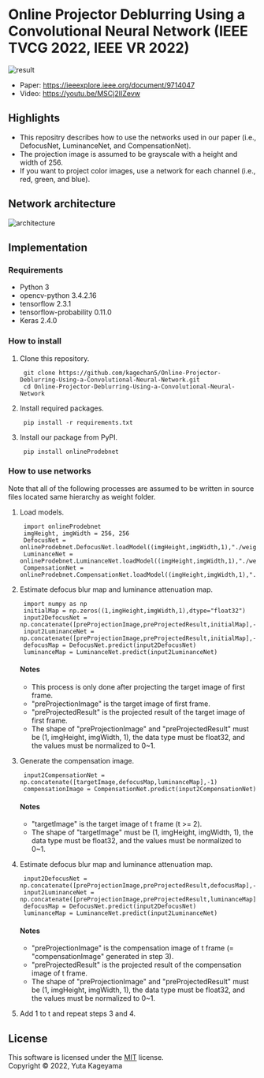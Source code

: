 # Online Projector Deblurring Using a Convolutional Neural Network (IEEE TVCG 2022, IEEE VR 2022)
![result](https://user-images.githubusercontent.com/40446914/154205594-2c8e4233-b0ce-4f95-b58b-b56dd2ff90c2.png)
- Paper: https://ieeexplore.ieee.org/document/9714047
- Video: https://youtu.be/MSCj2IIZevw
## Highlights
- This repositry describes how to use the networks used in our paper (i.e., DefocusNet, LuminanceNet, and CompensationNet).
- The projection image is assumed to be grayscale with a height and width of 256.
- If you want to project color images, use a network for each channel (i.e., red, green, and blue).
## Network architecture
![architecture](https://user-images.githubusercontent.com/40446914/154384020-90a5e4a9-1dda-4107-8b0b-6757c2cb6dc4.png)
## Implementation
### Requirements
- Python 3
- opencv-python 3.4.2.16
- tensorflow 2.3.1
- tensorflow-probability 0.11.0
- Keras 2.4.0
### How to install
1. Clone this repository.

        git clone https://github.com/kagechan5/Online-Projector-Deblurring-Using-a-Convolutional-Neural-Network.git
        cd Online-Projector-Deblurring-Using-a-Convolutional-Neural-Network

2. Install required packages.
        
        pip install -r requirements.txt

3. Install our package from PyPI.

        pip install onlineProdebnet
### How to use networks
Note that all of the following processes are assumed to be written in source files located same hierarchy as weight folder.
1. Load models.

        import onlineProdebnet
        imgHeight, imgWidth = 256, 256
        DefocusNet = onlineProdebnet.DefocusNet.loadModel((imgHeight,imgWidth,1),"./weight/defocus_weight.h5")
        LuminanceNet = onlineProdebnet.LuminanceNet.loadModel((imgHeight,imgWidth,1),"./weight/luminance_weight.h5")
        CompensationNet = onlineProdebnet.CompensationNet.loadModel((imgHeight,imgWidth,1),"./weight/compensation_weight.h5")

2. Estimate defocus blur map and luminance attenuation map.
 
        import numpy as np
        initialMap = np.zeros((1,imgHeight,imgWidth,1),dtype="float32")
        input2DefocusNet = np.concatenate([preProjectionImage,preProjectedResult,initialMap],-1)
        input2LuminanceNet = np.concatenate([preProjectionImage,preProjectedResult,initialMap],-1)
        defocusMap = DefocusNet.predict(input2DefocusNet)
        luminanceMap = LuminanceNet.predict(input2LuminanceNet)

      #### Notes
      - This process is only done after projecting the target image of first frame.
      - "preProjectionImage" is the target image of first frame.
      - "preProjectedResult" is the projected result of the target image of first frame.
      - The shape of "preProjectionImage" and "preProjectedResult" must be (1, imgHeight, imgWidth, 1), the data type must be float32, and the values must be normalized to 0~1.

3. Generate the compensation image.
        
        input2CompensationNet = np.concatenate([targetImage,defocusMap,luminanceMap],-1)
        compensationImage = CompensationNet.predict(input2CompensationNet)

      #### Notes
      - "targetImage" is the target image of t frame (t >= 2).
      -  The shape of "targetImage" must be (1, imgHeight, imgWidth, 1), the data type must be float32, and the values must be normalized to 0~1.

4. Estimate defocus blur map and luminance attenuation map.

        input2DefocusNet = np.concatenate([preProjectionImage,preProjectedResult,defocusMap],-1)
        input2LuminanceNet = np.concatenate([preProjectionImage,preProjectedResult,luminanceMap],-1)
        defocusMap = DefocusNet.predict(input2DefocusNet)
        luminanceMap = LuminanceNet.predict(input2LuminanceNet)
        
      #### Notes
      - "preProjectionImage" is the compensation image of t frame (= "compensationImage" generated in step 3).
      - "preProjectedResult" is the projected result of the compensation image of t frame.
      - The shape of "preProjectionImage" and "preProjectedResult" must be (1, imgHeight, imgWidth, 1), the data type must be float32, and the values must be normalized to 0~1.

5. Add 1 to t and repeat steps 3 and 4.

## License
This software is licensed under the [MIT](LICENSE) license. 
<br>Copyright © 2022, Yuta Kageyama
        
 
        
        
    
        
  
